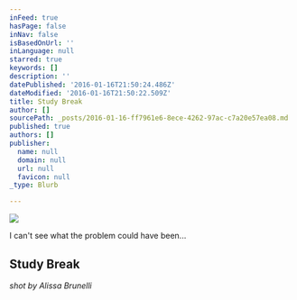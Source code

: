 ```yaml
---
inFeed: true
hasPage: false
inNav: false
isBasedOnUrl: ''
inLanguage: null
starred: true
keywords: []
description: ''
datePublished: '2016-01-16T21:50:24.486Z'
dateModified: '2016-01-16T21:50:22.509Z'
title: Study Break
author: []
sourcePath: _posts/2016-01-16-ff7961e6-8ece-4262-97ac-c7a20e57ea08.md
published: true
authors: []
publisher:
  name: null
  domain: null
  url: null
  favicon: null
_type: Blurb

---
```

![](https://s3-us-west-2.amazonaws.com/the-grid-img/p/46daf87887576dc027be1d97af3db59b543fedde.jpg)

I can't see what the problem could have been...

## Study Break

_shot by Alissa Brunelli_